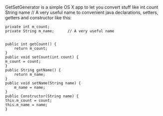 GetSetGenerator is a simple OS X app to let you convert stuff like
	int count
	String name // A very useful name
to convenient java declarations, setters, getters and constructor like this:

    private int m_count;
    private String m_name;		// A very useful name
    
    
    public int getCount() {
        return m_count;
    }
    public void setCount(int count) {
    m_count = count;
    }
    public String getName() {
        return m_name;
    }
    public void setName(String name) {
        m_name = name;
    }
    public Constructor(String name) {
    this.m_count = count;
    this.m_name = name;
    }
